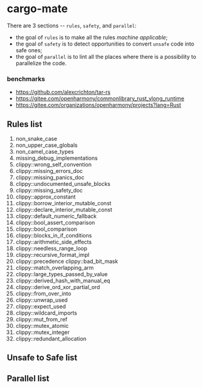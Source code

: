 # cargo-mate

There are 3 sections -- `rules`, `safety`, and `parallel`: 
- the goal of `rules` is to make all the rules *machine applicable*;
- the goal of `safety` is to detect opportunities to convert `unsafe` code into safe ones;
- the goal of `parallel` is to lint all the places where there is a possibility to parallelize the code. 

### benchmarks
-  https://github.com/alexcrichton/tar-rs
-  https://gitee.com/openharmony/commonlibrary_rust_ylong_runtime
-  https://gitee.com/organizations/openharmony/projects?lang=Rust

## Rules list
1. non_snake_case
2. non_upper_case_globals
3. non_camel_case_types 
4. missing_debug_implementations 
5. clippy::wrong_self_convention 
6. clippy::missing_errors_doc 
7. clippy::missing_panics_doc
8. clippy::undocumented_unsafe_blocks
9. clippy::missing_safety_doc 
10. clippy::approx_constant 
11. clippy::borrow_interior_mutable_const 
12. clippy::declare_interior_mutable_const 
13. clippy::default_numeric_fallback 
14. clippy::bool_assert_comparison 
15. clippy::bool_comparison 
16. clippy::blocks_in_if_conditions 
17. clippy::arithmetic_side_effects 
18. clippy::needless_range_loop 
19. clippy::recursive_format_impl 
20. clippy::precedence clippy::bad_bit_mask 
21. clippy::match_overlapping_arm 
22. clippy::large_types_passed_by_value 
23. clippy::derived_hash_with_manual_eq 
24. clippy::derive_ord_xor_partial_ord 
25. clippy::from_over_into 
26. clippy::unwrap_used 
27. clippy::expect_used 
28. clippy::wildcard_imports 
29. clippy::mut_from_ref 
30. clippy::mutex_atomic 
31. clippy::mutex_integer 
32. clippy::redundant_allocation

## Unsafe to Safe list

## Parallel list

